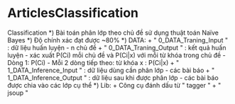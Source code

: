 ArticlesClassification
======================

Classification
  *) Bài toán phân lớp theo chủ đề sử dụng thuật toán Naïve Bayes
  *) Độ chính xác đạt được ~80%
  *) DATA:
      + " 0_DATA_Traning_Input "    : dữ liệu huấn luyện - n chủ đề
      + " 0_DATA_Traning_Output "   : kết quả huấn luyện - xác xuất P(Ci) mỗi chủ đề và P(Ci|x) với mỗi từ khóa trong chủ đề
          - Dòng 1: P(Ci)
          - Mỗi 2 dòng tiếp theo: từ khóa x
                                : P(Ci|x)
      + " 1_DATA_Inference_Input "  : dữ liệu dùng cần phân lớp - các bài báo
      + " 1_DATA_Inference_Output " : dữ liệu sau khi được phân lớp - các bài báo được chia vào các lớp cụ thể
  *) Lib:
      + Công cụ đánh dấu từ " tagger "
      + " jsoup "
